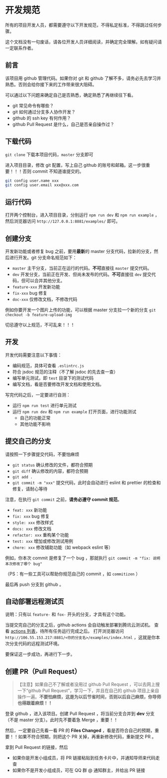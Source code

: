 # 开发规范

所有的项目开发人员，都需要遵守以下开发规范，不得私定标准，不得跳过任何步骤。

这个文档没有一句废话，请各位开发人员详细阅读，并确定完全理解。如有疑问请一定联系作者。

## 前言

该项目用 github 管理代码。如果你对 git 和 github 了解不多，请务必先去学习并熟悉。否则会给你接下来的工作带来很大阻碍。

可以通过以下问题来确定自己是否熟悉，确定熟悉了再继续往下看。

- git 常见命令有哪些？
- git 如何通过分支多人协作开发？
- github 的 ssh key 有何作用？
- github Pull Request 是什么，自己是否亲自操作过？

## 下载代码

`git clone` 下载本项目代码，`master` 分支即可

进入项目目录，修改 git 配置，写上自己 github 的账号和邮箱。这一步很重要！！！否则 commit 不知道谁提交的。

```sh
git config user.name xxx
git config user.email xxx@xxx.com
```

## 运行代码

打开两个控制台，进入项目目录，分别运行 `npm run dev` 和 `npm run example` ，然后浏览器访问 `http://127.0.0.1:8881/examples/` 即可。

## 创建分支

开发新功能或者修复 bug 之前，要用**最新**的 master 分支代码，拉新的分支，然后进行开发。git 分支命名规范如下：

- `master` 主干分支，当前正在运行的代码。**不可**直接往 `master` 提交代码。
- `dev` 开发分支，当前正在开发、但尚未发布的代码。**不可**直接往 `dev` 提交代码，但可以合并其他分支。
- `feature-xxx` 开发新功能
- `fix-xxx` bug 修复
- `doc-xxx` 仅修改文档，不修改代码

例如你要开发一个图片上传的功能，可以根据 master 分支拉一个新的分支 `git checkout -b feature-upload-img`

切忌遵守以上规范，不可乱来！！！

## 开发

开发代码需要注意以下事情：

- 编码规范，具体可查看 `.eslintrc.js`
- 符合 jsdoc 规范的注释（不了解 jsdoc 的先去查一查）
- 编写单元测试，即 `test` 目录下的测试代码
- 编写文档，看是否要修改开发文档和使用文档。

写完代码之后，一定要进行自测：

- 运行 `npm run test` 进行单元测试
- 运行 `npm run dev` 和 `npm run example` 打开页面，进行功能测试
    - 自己的功能正常
    - 其他功能不影响

## 提交自己的分支

请按照一下步骤提交代码，不要怕麻烦

- `git status` 确认修改的文件，都符合预期
- `git diff` 确认修改的内容，都符合预期
- `git add .`
- `git commit -m "xxx"` 提交代码，此时会自动进行 eslint 和 prettier 的检查和修复，请耐心等待

注意，在执行 `git commit` 之前，**请务必遵守 commit 规范**。

- `feat: xxx` 新功能
- `fix: xxx` bug 修复
- `style: xxx` 修改样式
- `docs: xxx` 修改文档
- `refactor: xxx` 重构某个功能
- `test: xxx` 增加或修改测试用例
- `chore: xxx` 修改辅助功能（如 webpack eslint 等）

例如，你本次 commit 是修复了一个 bug ，那就执行 `git commit -m "fix: 说明本次修改了哪个 bug"`

（PS：有一些工具可以帮助你规范自己的 commit ，如 `commitizen` ）

最后再 push 分支到 github 。

## 自动部署远程测试页

说明：只有以 `feature-` 和 `fox-` 开头的分支，才具有这个功能。

当提交完自己的分支之后，github actions 会自动触发部署到腾讯云测试机。
查看 [actions 列表](https://github.com/wangeditor-team/we-next/actions)，待所有任务运行完成之后。
打开浏览器访问 `http://106.55.153.217:8881/<你的分支名>/examples/index.html` ，这就是你本次分支代码的远程测试环境。

要保证这一步成功，再进行下一步。

## 创建 PR（Pull Request）

> 【注意】如果自己不了解或者没用过 github Pull Request ，可以去网上搜一下“github Pull Request”，学习一下，并且在自己的 github 项目上亲自操作一遍。**不要怕麻烦，这是为以后节省时间，否则以后自己麻烦，你导师也得跟着麻烦！！**

登录 github ，进入该项目。创建 Pull Request ，将当前分支合并到 **dev** 分支（不是 master 分支）。此时先不要着急 Merge ，重要！！

然后，一定要自己先看一看 PR 的 **Files Changed** ，看是否符合自己的预期，重要！！如果不符合预期，则把这个 PR 关掉，再重新修改代码，重新提交 PR 。

拿到 Pull Request 的链接，然后

- 如果你是开发小组成员，将 PR 链接粘贴到任务卡片中，并通知导师来代码走查
- 如果你不是开发小组成员，可在 QQ 群 @ 通知群主，并给出 PR 链接
